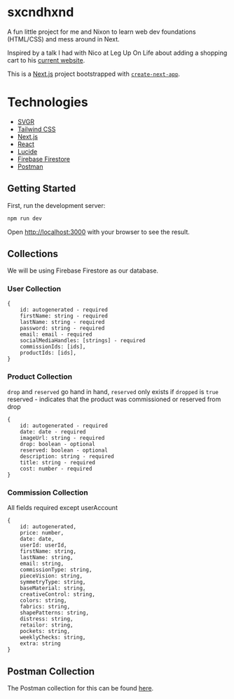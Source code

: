 # sxcndhxnd

A fun little project for me and Nixon to learn web dev foundations (HTML/CSS) and mess around in Next.

Inspired by a talk I had with Nico at Leg Up On Life about adding a shopping cart to his [current website](https://www.sxcndhxnd.com/).

This is a [Next.js](https://nextjs.org/) project bootstrapped with [`create-next-app`](https://github.com/vercel/next.js/tree/canary/packages/create-next-app).

# Technologies

- [SVGR](https://github.com/gregberge/svgr)
- [Tailwind CSS](https://tailwindcss.com/)
- [Next.js](https://nextjs.org/)
- [React](https://docs.astro.build/en/guides/integrations-guide/react/)
- [Lucide](https://lucide.dev/)
- [Firebase Firestore](https://firebase.google.com/docs/firestore)
- [Postman](https://www.postman.com/)

## Getting Started

First, run the development server:

```bash
npm run dev
```

Open [http://localhost:3000](http://localhost:3000) with your browser to see the result.

## Collections

We will be using Firebase Firestore as our database.

### User Collection

```
{
    id: autogenerated - required
    firstName: string - required
    lastName: string - required
    password: string - required
    email: email - required
    socialMediaHandles: [strings] - required
    commissionIds: [ids],
    productIds: [ids],
}
```

### Product Collection

`drop` and `reserved` go hand in hand, `reserved` only exists if `dropped` is `true`
reserved - indicates that the product was commissioned or reserved from drop

```
{
    id: autogenerated - required
    date: date - required
    imageUrl: string - required
    drop: boolean - optional
    reserved: boolean - optional
    description: string - required
    title: string - required
    cost: number - required
}
```

### Commission Collection

All fields required except userAccount

```
{
    id: autogenerated,
    price: number,
    date: date,
    userId: userId,
    firstName: string,
    lastName: string,
    email: string,
    commissionType: string,
    pieceVision: string,
    symmetryType: string,
    baseMaterial: string,
    creativeControl: string,
    colors: string,
    fabrics: string,
    shapePatterns: string,
    distress: string,
    retailor: string,
    pockets: string,
    weeklyChecks: string,
    extra: string
}
```

## Postman Collection
The Postman collection for this can be found [here](https://wangshun-7257.postman.co/workspace/Wangshun-Workspace~c59e525d-2b21-413c-abc6-ba072b90e8b0/collection/21868533-4b12fbcf-9486-4523-b546-34a7fc3e4ad1?action=share&creator=21868533).